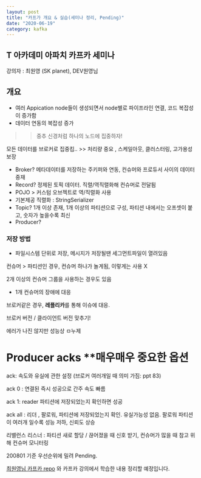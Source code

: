 ```yaml
---
layout: post
title: "카프가 개요 & 실습(세미나 정리, Pending)"
date: "2020-06-19"
category: kafka
---
```


## T 아카데미 아파치 카프카 세미나

강의자 : 최원영 (SK planet), DEV원영님

## 개요

- 여러 Appication node들이 생성되면서 node별로 파이프라인 연결, 코드 복잡성이 증가함
- 데이터 연동의 복잡성 증가

> > 중추 신경처럼 하나의 노드에 집중하자!

모든 데이터를 브로커로 집중킴.. >> 처리량 중요 , 스케일아웃, 클러스터링, 고가용성 보장

- Broker? 메타데이터를 저장하는 주키퍼와 연동, 컨슈머와 프로듀서 사이의 데이터 중재
- Record? 정제된 토픽 데이터. 직렬/역직렬화해 컨슈머로 전달됨
- POJO > 커스텀 오브젝트로 역/직렬화 사용
- 기본제공 직렬화 : StringSerializer
- Topic? 1개 이상 존재, 1개 이상의 파티션으로 구성, 파티션 내에서는 오프셋이 붙고, 숫자가 높을수록 최신
- Producer?

### 저장 방법

- 파일시스템 단위로 저장, 메시지가 저장될땐 세그먼트파일이 열려있음

컨슈머 > 파티션인 경우, 컨슈머 하나가 놀게됨, 이렇게는 사용 X

2개 이상의 컨슈머 그룹을 사용하는 경우도 있음

- 1개 컨슈머의 장애에 대응

브로커같은 경우, **레플리카**를 통해 이슈에 대응.

브로커 버전 / 클라이언트 버전 맞추기!

에러가 나진 않지만 성능상 ㅁ누제

# Producer acks \*\*매우매우 중요한 옵션

ack: 속도와 유실에 관한 설정 (브로커 여러개일 때 의미 가짐: ppt 83)

ack 0 : 연결된 즉시 성공으로 간주 속도 빠름

ack 1: reader 파티션에 저장되었는지 확인하면 성공

ack all : 리더 , 팔로워, 파티션에 저장되었는지 확인. 유실가능성 없음. 팔로워 파티션이 여러개 일수록 성능 저하, 신뢰도 상승

리밸런스 리스너 : 파티션 새로 할당 / 끊어졌을 때 신호 받기, 컨슈머가 많을 때 참고 위해 컨슈머 모니터링

200801 기준 우선순위에 밀려 Pending.

[최원영님 카프카 repo](https://github.com/AndersonChoi/tacademy-kafka) 와 카프카 강의에서 학습한 내용 정리할 예정입니다.
